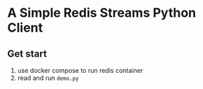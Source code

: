 # A Simple Redis Streams Python Client

## Get start

1. use docker compose to run redis container 
2. read and run `demo.py`
